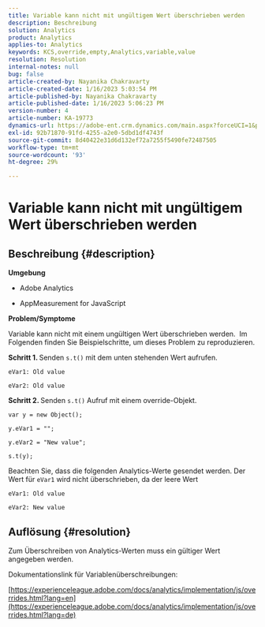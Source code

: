 ```yaml
---
title: Variable kann nicht mit ungültigem Wert überschrieben werden
description: Beschreibung
solution: Analytics
product: Analytics
applies-to: Analytics
keywords: KCS,override,empty,Analytics,variable,value
resolution: Resolution
internal-notes: null
bug: false
article-created-by: Nayanika Chakravarty
article-created-date: 1/16/2023 5:03:54 PM
article-published-by: Nayanika Chakravarty
article-published-date: 1/16/2023 5:06:23 PM
version-number: 4
article-number: KA-19773
dynamics-url: https://adobe-ent.crm.dynamics.com/main.aspx?forceUCI=1&pagetype=entityrecord&etn=knowledgearticle&id=7cac99bc-bf95-ed11-aad1-6045bd006149
exl-id: 92b71870-91fd-4255-a2e0-5dbd1df4743f
source-git-commit: 8d40422e31d6d132ef72a7255f5490fe72487505
workflow-type: tm+mt
source-wordcount: '93'
ht-degree: 29%

---
```


# Variable kann nicht mit ungültigem Wert überschrieben werden

## Beschreibung {#description}


<b>Umgebung</b>

- Adobe Analytics

- AppMeasurement for JavaScript

<b>Problem/Symptome</b>

Variable kann nicht mit einem ungültigen Wert überschrieben werden.  Im Folgenden finden Sie Beispielschritte, um dieses Problem zu reproduzieren.

<b>Schritt 1. </b>Senden `s.t()` mit dem unten stehenden Wert aufrufen.


```
eVar1: Old value

eVar2: Old value
```


<b>Schritt 2. </b>Senden `s.t()` Aufruf mit einem override-Objekt.


```
var y = new Object();

y.eVar1 = "";

y.eVar2 = "New value";

s.t(y);
```


Beachten Sie, dass die folgenden Analytics-Werte gesendet werden. Der Wert für `eVar1` wird nicht überschrieben, da der leere Wert


```
eVar1: Old value

eVar2: New value
```



## Auflösung {#resolution}


Zum Überschreiben von Analytics-Werten muss ein gültiger Wert angegeben werden.

Dokumentationslink für Variablenüberschreibungen:

[https://experienceleague.adobe.com/docs/analytics/implementation/js/overrides.html?lang=en](https://experienceleague.adobe.com/docs/analytics/implementation/js/overrides.html?lang=de)
